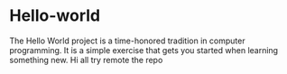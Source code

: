 # Hello-world
The Hello World project is a time-honored tradition in computer programming. It is a simple exercise that gets you started when learning something new.
Hi all
try remote the repo